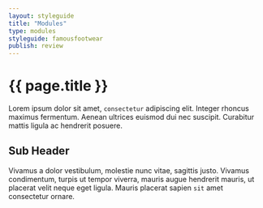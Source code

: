 ```yaml
---
layout: styleguide
title: "Modules"
type: modules
styleguide: famousfootwear
publish: review
---
```


# {{ page.title }}
Lorem ipsum dolor sit amet, `consectetur` adipiscing elit. Integer rhoncus maximus fermentum. Aenean ultrices euismod dui nec suscipit. Curabitur mattis ligula ac hendrerit posuere. 

## Sub Header
Vivamus a dolor vestibulum, molestie nunc vitae, sagittis justo. Vivamus condimentum, turpis ut tempor viverra, mauris augue hendrerit mauris, ut placerat velit neque eget ligula. Mauris placerat sapien `sit` amet consectetur ornare. 